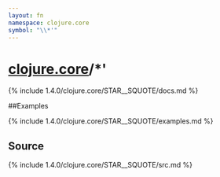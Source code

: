 ```yaml
---
layout: fn
namespace: clojure.core
symbol: "\\*'"
---
```


# [clojure.core](../)/\*'

{% include 1.4.0/clojure.core/STAR__SQUOTE/docs.md %}

##Examples

{% include 1.4.0/clojure.core/STAR__SQUOTE/examples.md %}
## Source
{% include 1.4.0/clojure.core/STAR__SQUOTE/src.md %}

